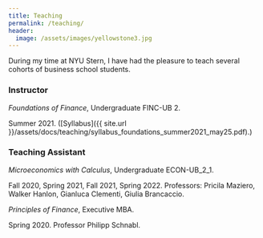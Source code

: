 ```yaml
---
title: Teaching
permalink: /teaching/
header:
  image: /assets/images/yellowstone3.jpg
---
```


During my time at NYU Stern, I have had the pleasure to teach several cohorts of business school students. 

### Instructor

*Foundations of Finance*, Undergraduate FINC-UB 2.

Summer 2021. ([Syllabus]({{ site.url }}/assets/docs/teaching/syllabus_foundations_summer2021_may25.pdf).)


### Teaching Assistant


*Microeconomics with Calculus*, Undergraduate ECON-UB_2_1.

Fall 2020, Spring 2021, Fall 2021, Spring 2022. Professors: Pricila Maziero, Walker Hanlon, Gianluca Clementi, Giulia Brancaccio.

*Principles of Finance*, Executive MBA.

Spring 2020. Professor Philipp Schnabl.